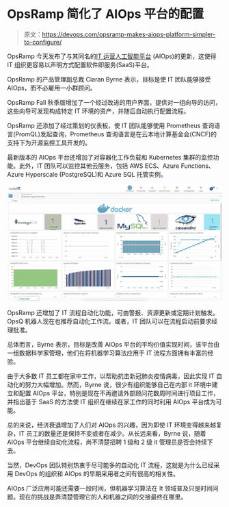 # OpsRamp 简化了 AIOps 平台的配置

> 原文：<https://devops.com/opsramp-makes-aiops-platform-simpler-to-configure/>

OpsRamp 今天发布了与其同名的[IT 运营人工智能平台](https://devops.com/?s=AIOps) (AIOps)的更新，这使得 IT 组织更容易以声明方式配置软件即服务(SaaS)平台。

OpsRamp 的产品管理副总裁 Ciaran Byrne 表示，目标是使 IT 团队能够接受 AIOps，而不必雇用一小群顾问。

OpsRamp Fall 秋季版增加了一个经过改进的用户界面，提供对一组向导的访问，这些向导可发现构成特定 IT 环境的资产，并随后自动执行配置流程。

OpsRamp 还添加了经过策划的仪表板，使 IT 团队能够使用 Prometheus 查询语言(PromQL)发起查询，Prometheus 查询语言是在云本地计算基金会(CNCF)的支持下为开源监控工具开发的。

最新版本的 AIOps 平台还增加了对容器化工作负载和 Kubernetes 集群的监控功能。此外，IT 团队可以监控其他云服务，包括 AWS ECS、Azure Functions、Azure Hyperscale (PostgreSQL)和 Azure SQL 托管实例。

![](img/6267f2542b97efe1109d66396b58bfaf.png)

OpsRamp 还增加了 IT 流程自动化功能，可由警报、资源更新或定期计划触发。OpsQ 机器人现在也推荐自动化工作流。或者，IT 团队可以在流程启动前要求经理批准。

总体而言，Byrne 表示，目标是改善 AIOps 平台的平均价值实现时间，该平台由一组数据科学家管理，他们在将机器学习算法应用于 IT 流程方面拥有丰富的经验。

由于大多数 IT 员工都在家中工作，以帮助抗击新冠肺炎疫情病毒，因此实现 IT 自动化的努力大幅增加。然而，Byrne 说，很少有组织能够自己在内部 it 环境中建立和配置 AIOps 平台，特别是现在不再邀请外部顾问花数周时间进行项目工作，并指出基于 SaaS 的方法使 IT 组织在继续在家工作的同时利用 AIOps 平台成为可能。

总的来说，经济衰退增加了人们对 AIOps 的兴趣，因为即使 IT 环境变得越来越复杂，IT 员工的数量还是保持不变或者在减少。从长远来看，Byrne 说，随着 AIOps 平台继续自动化流程，尚不清楚招聘 1 级和 2 级 it 管理员是否会持续下去。

当然，DevOps 团队特别热衷于尽可能多的自动化 IT 流程，这就是为什么已经采用 DevOps 的组织和 AIOps 的早期采用者之间有很高的相关性。

AIOps 广泛应用可能还需要一段时间，但机器学习算法在 It 领域普及只是时间问题。现在的挑战是弄清楚管理它的人和机器之间的交接最终在哪里。
